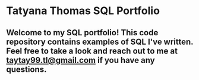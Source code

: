 # Tatyana Thomas SQL Portfolio

## Welcome to my SQL portfolio! This code repository contains examples of SQL I've written. Feel free to take a look and reach out to me at taytay99.tl@gmail.com if you have any questions.
